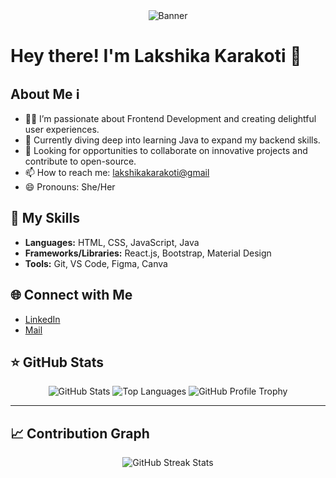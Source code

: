 <div align="center">
  <img src="https://github.com/lakshikakarakoti/lakshikakarakoti/blob/main/assets/banner.png" alt="Banner">
</div>

# Hey there! I'm Lakshika Karakoti 👋

## About Me ℹ️
- 👩‍💻 I’m passionate about Frontend Development and creating delightful user experiences.
- 🌱 Currently diving deep into learning Java to expand my backend skills.
- 💼 Looking for opportunities to collaborate on innovative projects and contribute to open-source.
- 📫 How to reach me: [lakshikakarakoti@gmail](mailto:lakshikakarakoti@gmail.com)
- 😄 Pronouns: She/Her

## 🚀 My Skills
- **Languages:** HTML, CSS, JavaScript, Java
- **Frameworks/Libraries:** React.js, Bootstrap, Material Design
- **Tools:** Git, VS Code, Figma, Canva

## 🌐 Connect with Me
- [LinkedIn](https://www.linkedin.com/in/lakshikakarakoti/)
- [Mail](mailto:lakshikakarakoti@gmail.com)

## ⭐ GitHub Stats
<div align="center">
  <img src="https://github-readme-stats.vercel.app/api?username=lakshikakarakoti&show_icons=true&theme=algolia" alt="GitHub Stats">
  <img src="https://github-readme-stats.vercel.app/api/top-langs/?username=lakshikakarakoti&layout=compact&theme=algolia" alt="Top Languages">
  <img src="https://github-profile-trophy.vercel.app/?username=lakshikakarakoti&theme=algolia" alt="GitHub Profile Trophy">
</div>

---
## 📈 Contribution Graph
<div align="center">
  <img src="https://github-readme-streak-stats.herokuapp.com/?user=lakshikakarakoti&theme=algolia" alt="GitHub Streak Stats">
</div>

